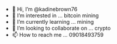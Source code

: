 - 👋 Hi, I’m @kadinebrown76
- 👀 I’m interested in ... bitcoin mining 
- 🌱 I’m currently learning ... mining
- 💞️ I’m looking to collaborate on ... crypto
- 📫 How to reach me ... 09018493759

<!---
kadinebrown76/kadinebrown76 is a ✨ special ✨ repository because its `README.md` (this file) appears on your GitHub profile.
You can click the Preview link to take a look at your changes.
--->
